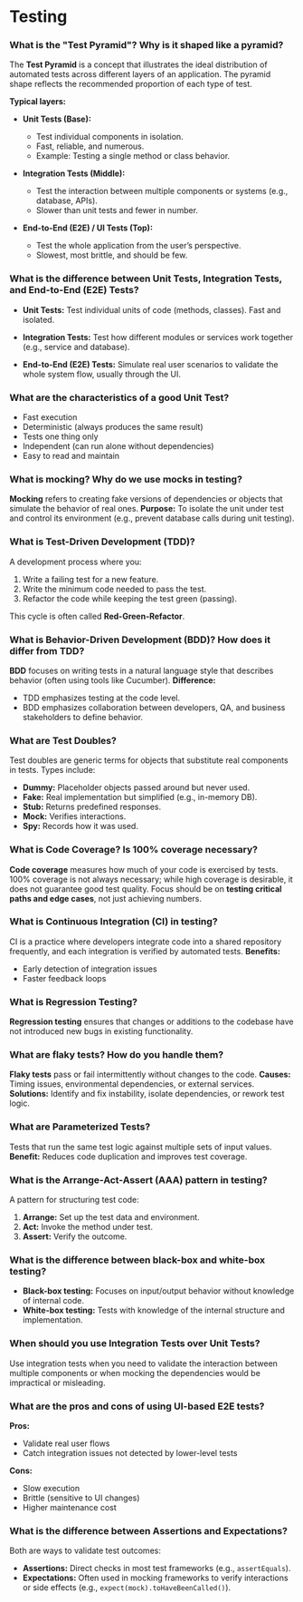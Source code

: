 # Testing

### What is the "Test Pyramid"? Why is it shaped like a pyramid?

The **Test Pyramid** is a concept that illustrates the ideal distribution of automated tests across different layers of an application. The pyramid shape reflects the recommended proportion of each type of test.

**Typical layers:**

- **Unit Tests (Base):**

  - Test individual components in isolation.
  - Fast, reliable, and numerous.
  - Example: Testing a single method or class behavior.

- **Integration Tests (Middle):**

  - Test the interaction between multiple components or systems (e.g., database, APIs).
  - Slower than unit tests and fewer in number.

- **End-to-End (E2E) / UI Tests (Top):**

  - Test the whole application from the user’s perspective.
  - Slowest, most brittle, and should be few.

### What is the difference between Unit Tests, Integration Tests, and End-to-End (E2E) Tests?

- **Unit Tests:**
  Test individual units of code (methods, classes). Fast and isolated.

- **Integration Tests:**
  Test how different modules or services work together (e.g., service and database).

- **End-to-End (E2E) Tests:**
  Simulate real user scenarios to validate the whole system flow, usually through the UI.

### What are the characteristics of a good Unit Test?

- Fast execution
- Deterministic (always produces the same result)
- Tests one thing only
- Independent (can run alone without dependencies)
- Easy to read and maintain

### What is mocking? Why do we use mocks in testing?

**Mocking** refers to creating fake versions of dependencies or objects that simulate the behavior of real ones.
**Purpose:** To isolate the unit under test and control its environment (e.g., prevent database calls during unit testing).

### What is Test-Driven Development (TDD)?

A development process where you:

1. Write a failing test for a new feature.
2. Write the minimum code needed to pass the test.
3. Refactor the code while keeping the test green (passing).

This cycle is often called **Red-Green-Refactor**.

### What is Behavior-Driven Development (BDD)? How does it differ from TDD?

**BDD** focuses on writing tests in a natural language style that describes behavior (often using tools like Cucumber).
**Difference:**

- TDD emphasizes testing at the code level.
- BDD emphasizes collaboration between developers, QA, and business stakeholders to define behavior.

### What are Test Doubles?

Test doubles are generic terms for objects that substitute real components in tests. Types include:

- **Dummy:** Placeholder objects passed around but never used.
- **Fake:** Real implementation but simplified (e.g., in-memory DB).
- **Stub:** Returns predefined responses.
- **Mock:** Verifies interactions.
- **Spy:** Records how it was used.

### What is Code Coverage? Is 100% coverage necessary?

**Code coverage** measures how much of your code is exercised by tests.
100% coverage is not always necessary; while high coverage is desirable, it does not guarantee good test quality.
Focus should be on **testing critical paths and edge cases**, not just achieving numbers.

### What is Continuous Integration (CI) in testing?

CI is a practice where developers integrate code into a shared repository frequently, and each integration is verified by automated tests.
**Benefits:**

- Early detection of integration issues
- Faster feedback loops

### What is Regression Testing?

**Regression testing** ensures that changes or additions to the codebase have not introduced new bugs in existing functionality.

### What are flaky tests? How do you handle them?

**Flaky tests** pass or fail intermittently without changes to the code.
**Causes:** Timing issues, environmental dependencies, or external services.
**Solutions:** Identify and fix instability, isolate dependencies, or rework test logic.

### What are Parameterized Tests?

Tests that run the same test logic against multiple sets of input values.
**Benefit:** Reduces code duplication and improves test coverage.

### What is the Arrange-Act-Assert (AAA) pattern in testing?

A pattern for structuring test code:

1. **Arrange:** Set up the test data and environment.
2. **Act:** Invoke the method under test.
3. **Assert:** Verify the outcome.

### What is the difference between black-box and white-box testing?

- **Black-box testing:** Focuses on input/output behavior without knowledge of internal code.
- **White-box testing:** Tests with knowledge of the internal structure and implementation.

### When should you use Integration Tests over Unit Tests?

Use integration tests when you need to validate the interaction between multiple components or when mocking the dependencies would be impractical or misleading.

### What are the pros and cons of using UI-based E2E tests?

**Pros:**

- Validate real user flows
- Catch integration issues not detected by lower-level tests

**Cons:**

- Slow execution
- Brittle (sensitive to UI changes)
- Higher maintenance cost

### What is the difference between Assertions and Expectations?

Both are ways to validate test outcomes:

- **Assertions:** Direct checks in most test frameworks (e.g., `assertEquals`).
- **Expectations:** Often used in mocking frameworks to verify interactions or side effects (e.g., `expect(mock).toHaveBeenCalled()`).
